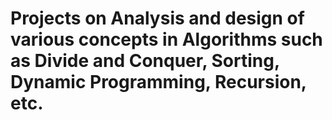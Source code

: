 # Projects on Analysis and design of various concepts in Algorithms such as Divide and Conquer, Sorting, Dynamic Programming, Recursion, etc.
